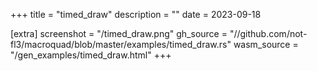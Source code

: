 
+++
title = "timed_draw"
description = ""
date = 2023-09-18

[extra]
screenshot = "/timed_draw.png"
gh_source = "//github.com/not-fl3/macroquad/blob/master/examples/timed_draw.rs"
wasm_source = "/gen_examples/timed_draw.html"
+++

